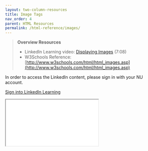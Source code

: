 ```yaml
---
layout: two-column-resources
title: Image Tags
nav_order: 4
parent: HTML Resources
permalink: /html-reference/images/
---
```


> **Overview Resources**
>
> * LinkedIn Learning video: [Displaying Images](https://www.linkedin.com/learning/html-essential-training/displaying-images?u=75814418) (7:08)
> * W3Schools Reference: [http://www.w3schools.com/html/html_images.asp](http://www.w3schools.com/html/html_images.asp)

In order to access the LinkedIn content, please sign in with your NU account.

<a class="nu-button" 
    href="https://www.linkedin.com/checkpoint/enterprise/login/75814418?application=learning" 
    target="blank">
    Sign into LinkedIn Learning <i class="fas fa-external-link-alt"></i>
</a>

<iframe src="//codepen.io/vanwars/embed/YaWqaM/?theme-id=18654&default-tab=html,result" allowfullscreen="true" class="codepen-frame"></iframe>

